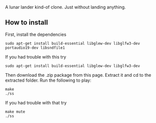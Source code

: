 A lunar lander kind-of clone. Just without landing anything.

## How to install

First, install the dependencies

`sudo apt-get install build-essential libglew-dev libglfw3-dev portaudio19-dev libsndfile1`

If you had trouble with this try

`sudo apt-get install build-essential libglew-dev libglfw3-dev`

Then download the .zip package from this page. Extract it and cd to the extracted folder. Run the following to play:

    make
    ./ss

If you had trouble with that try

    make mute
    ./ss
